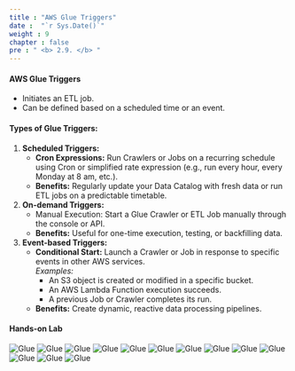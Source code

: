 ```yaml
---
title : "AWS Glue Triggers"
date :  "`r Sys.Date()`" 
weight : 9 
chapter : false
pre : " <b> 2.9. </b> "
---
```


#### AWS Glue Triggers
  * Initiates an ETL job.
  * Can be defined based on a scheduled time or an event.

#### Types of Glue Triggers:
  1. **Scheduled Triggers:**
     * **Cron Expressions:** Run Crawlers or Jobs on a recurring schedule using Cron or simplified rate expression (e.g., run every hour, every Monday at 8 am, etc.).
     * **Benefits:** Regularly update your Data Catalog with fresh data or run ETL jobs on a predictable timetable.
  2. **On-demand Triggers:**
     * Manual Execution: Start a Glue Crawler or ETL Job manually through the console or API.
     * **Benefits:** Useful for one-time execution, testing, or backfilling data.
  3. **Event-based Triggers:**
     * **Conditional Start:** Launch a Crawler or Job in response to specific events in other AWS services. \
       *Examples:*
       - An S3 object is created or modified in a specific bucket.
       - An AWS Lambda Function execution succeeds.
       - A previous Job or Crawler completes its run.
     * **Benefits:** Create dynamic, reactive data processing pipelines.

<!-- #### Benefits of Using Glue Triggers
   * Automated Data Catalog Updates: Keep your Glue Data Catalog up-to-date with the latest data without manual intervention.
   * Scheduled ETL Pipelines: Define regular data processing workflows for cleaning, transforming, and loading data.
   * Event-driven Workflows: React to changes in your data sources or other AWS services, making your data pipelines more responsive.
   * Enhanced Operational Efficiency: Reduce manual tasks and streamline your data management processes.

#### Use Cases
  * Regular Data Ingestion: Schedule a Crawler to discover new data in S3 buckets and update the Data Catalog on a daily or hourly basis.
  * Incremental ETL: Process files as they arrive in S3 buckets, transforming and loading them into target systems.
  * Dependent Pipelines: Chain together ETL jobs, where completion of one job triggers the next step.
  * Backfilling and Re-processing: Use on-demand triggers to re-run jobs for historical data or error correction. -->

#### Hands-on Lab
![Glue](/images/2-aws-glue-deep-dive-and-hands-on/aws-glue-trigger-1.png)
![Glue](/images/2-aws-glue-deep-dive-and-hands-on/aws-glue-trigger-2.png)
![Glue](/images/2-aws-glue-deep-dive-and-hands-on/aws-glue-trigger-3.png)
![Glue](/images/2-aws-glue-deep-dive-and-hands-on/aws-glue-trigger-4.png)
![Glue](/images/2-aws-glue-deep-dive-and-hands-on/aws-glue-trigger-5.png)
![Glue](/images/2-aws-glue-deep-dive-and-hands-on/aws-glue-trigger-6.png)
![Glue](/images/2-aws-glue-deep-dive-and-hands-on/aws-glue-trigger-7.png)
![Glue](/images/2-aws-glue-deep-dive-and-hands-on/aws-glue-trigger-8.png)
![Glue](/images/2-aws-glue-deep-dive-and-hands-on/aws-glue-trigger-9.png)
![Glue](/images/2-aws-glue-deep-dive-and-hands-on/aws-glue-trigger-10.png)
![Glue](/images/2-aws-glue-deep-dive-and-hands-on/aws-glue-trigger-11.png)
![Glue](/images/2-aws-glue-deep-dive-and-hands-on/aws-glue-trigger-12.png)
![Glue](/images/2-aws-glue-deep-dive-and-hands-on/aws-glue-trigger-13.png)